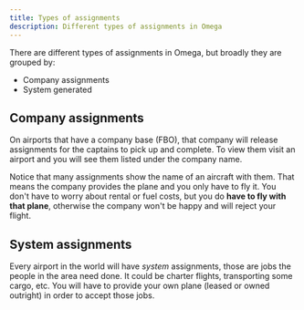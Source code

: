 ```yaml
---
title: Types of assignments
description: Different types of assignments in Omega
---
```


There are different types of assignments in Omega, but broadly they are grouped by:

- Company assignments
- System generated

## Company assignments

On airports that have a company base (FBO), that company will release assignments for the captains to pick up and complete. To view them visit an airport and you will see them listed under the company name.

Notice that many assignments show the name of an aircraft with them. That means the company provides the plane and you only have to fly it. You don't have to worry about rental or fuel costs, but you do **have to fly with that plane**, otherwise the company won't be happy and will reject your flight.

## System assignments

Every airport in the world will have _system_ assignments, those are jobs the people in the area need done. It could be charter flights, transporting some cargo, etc. You will have to provide your own plane (leased or owned outright) in order to accept those jobs.
